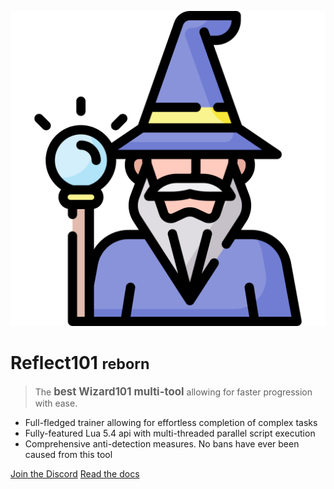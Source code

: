 ![logo](_media/wizard.svg)

# Reflect101 <small>reborn</small>

> The <big>**best Wizard101 multi-tool**</big> allowing for faster progression with ease.

- Full-fledged trainer allowing for effortless completion of complex tasks
- Fully-featured Lua 5.4 api with multi-threaded parallel script execution
- Comprehensive anti-detection measures. No bans have ever been caused from this tool

[Join the Discord](https://discord.gg/b34b97nKXG)
[Read the docs](#Reflect101R)